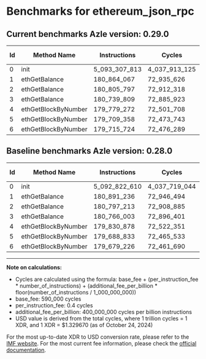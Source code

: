 # Benchmarks for ethereum_json_rpc

## Current benchmarks Azle version: 0.29.0

| Id  | Method Name         | Instructions  | Cycles        | USD           | USD/Million Calls | Change                             |
| --- | ------------------- | ------------- | ------------- | ------------- | ----------------- | ---------------------------------- |
| 0   | init                | 5_093_307_813 | 4_037_913_125 | $0.0053690919 | $5_369.09         | <font color="red">+485_203</font>  |
| 1   | ethGetBalance       | 180_864_067   | 72_935_626    | $0.0000969803 | $96.98            | <font color="green">-27_169</font> |
| 2   | ethGetBalance       | 180_805_797   | 72_912_318    | $0.0000969493 | $96.94            | <font color="red">+8_584</font>    |
| 3   | ethGetBalance       | 180_739_809   | 72_885_923    | $0.0000969142 | $96.91            | <font color="green">-26_194</font> |
| 4   | ethGetBlockByNumber | 179_779_272   | 72_501_708    | $0.0000964033 | $96.40            | <font color="green">-51_606</font> |
| 5   | ethGetBlockByNumber | 179_709_358   | 72_473_743    | $0.0000963662 | $96.36            | <font color="red">+20_525</font>   |
| 6   | ethGetBlockByNumber | 179_715_724   | 72_476_289    | $0.0000963695 | $96.36            | <font color="red">+36_498</font>   |

## Baseline benchmarks Azle version: 0.28.0

| Id  | Method Name         | Instructions  | Cycles        | USD           | USD/Million Calls |
| --- | ------------------- | ------------- | ------------- | ------------- | ----------------- |
| 0   | init                | 5_092_822_610 | 4_037_719_044 | $0.0053688339 | $5_368.83         |
| 1   | ethGetBalance       | 180_891_236   | 72_946_494    | $0.0000969948 | $96.99            |
| 2   | ethGetBalance       | 180_797_213   | 72_908_885    | $0.0000969448 | $96.94            |
| 3   | ethGetBalance       | 180_766_003   | 72_896_401    | $0.0000969282 | $96.92            |
| 4   | ethGetBlockByNumber | 179_830_878   | 72_522_351    | $0.0000964308 | $96.43            |
| 5   | ethGetBlockByNumber | 179_688_833   | 72_465_533    | $0.0000963552 | $96.35            |
| 6   | ethGetBlockByNumber | 179_679_226   | 72_461_690    | $0.0000963501 | $96.35            |

---

**Note on calculations:**

- Cycles are calculated using the formula: base_fee + (per_instruction_fee \* number_of_instructions) + (additional_fee_per_billion \* floor(number_of_instructions / 1_000_000_000))
- base_fee: 590_000 cycles
- per_instruction_fee: 0.4 cycles
- additional_fee_per_billion: 400_000_000 cycles per billion instructions
- USD value is derived from the total cycles, where 1 trillion cycles = 1 XDR, and 1 XDR = $1.329670 (as of October 24, 2024)

For the most up-to-date XDR to USD conversion rate, please refer to the [IMF website](https://www.imf.org/external/np/fin/data/rms_sdrv.aspx).
For the most current fee information, please check the [official documentation](https://internetcomputer.org/docs/current/developer-docs/gas-cost#execution).
